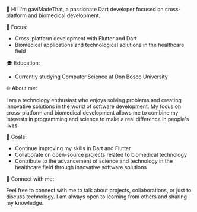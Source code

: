👋 Hi! I'm gaviMadeThat, a passionate Dart developer focused on cross-platform and biomedical development.

🎯 Focus:

* Cross-platform development with Flutter and Dart
* Biomedical applications and technological solutions in the healthcare field

🎓 Education:

* Currently studying Computer Science at Don Bosco University

🌐 About me:

I am a technology enthusiast who enjoys solving problems and creating innovative solutions in the world of software development. My focus on cross-platform and biomedical development allows me to combine my interests in programming and science to make a real difference in people's lives.

🚀 Goals:

* Continue improving my skills in Dart and Flutter
* Collaborate on open-source projects related to biomedical technology
* Contribute to the advancement of science and technology in the healthcare field through innovative software solutions

🔗 Connect with me:

Feel free to connect with me to talk about projects, collaborations, or just to discuss technology. I am always open to learning from others and sharing my knowledge.
